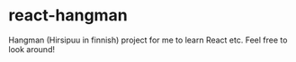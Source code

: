 # react-hangman
Hangman (Hirsipuu in finnish) project for me to learn React etc. Feel free to look around!

